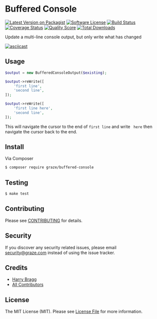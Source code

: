 # Buffered Console

[![Latest Version on Packagist](https://img.shields.io/packagist/v/graze/buffered-console.svg?style=flat-square)](https://packagist.org/packages/graze/buffered-console)
[![Software License](https://img.shields.io/badge/license-MIT-brightgreen.svg?style=flat-square)](LICENSE.md)
[![Build Status](https://img.shields.io/travis/graze/buffered-console/master.svg?style=flat-square)](https://travis-ci.org/graze/buffered-console)
[![Coverage Status](https://img.shields.io/scrutinizer/coverage/g/graze/buffered-console.svg?style=flat-square)](https://scrutinizer-ci.com/g/graze/buffered-console/code-structure)
[![Quality Score](https://img.shields.io/scrutinizer/g/graze/buffered-console.svg?style=flat-square)](https://scrutinizer-ci.com/g/graze/buffered-console)
[![Total Downloads](https://img.shields.io/packagist/dt/graze/buffered-console.svg?style=flat-square)](https://packagist.org/packages/graze/buffered-console)

Update a multi-line console output, but only write what has changed

[![asciicast](https://asciinema.org/a/bokpbfbg8d4yolihmfimtoaqb.png)](https://asciinema.org/a/bokpbfbg8d4yolihmfimtoaqb)

## Usage

```php
$output = new BufferedConsoleOutput($existing);

$output->reWrite([
    'first line',
    'second line',
]);

$output->reWrite([
    'first line here',
    'second line',
]);
```

This will navigate the cursor to the end of `first line` and write ` here` then navigate the cursor back to the end.

## Install

Via Composer

``` bash
$ composer require graze/buffered-console
```

## Testing

``` bash
$ make test
```

## Contributing

Please see [CONTRIBUTING](CONTRIBUTING.md) for details.

## Security

If you discover any security related issues, please email security@graze.com instead of using the issue tracker.

## Credits

- [Harry Bragg](https://github.com/h-bragg)
- [All Contributors](../../contributors)

## License

The MIT License (MIT). Please see [License File](LICENSE.md) for more information.
